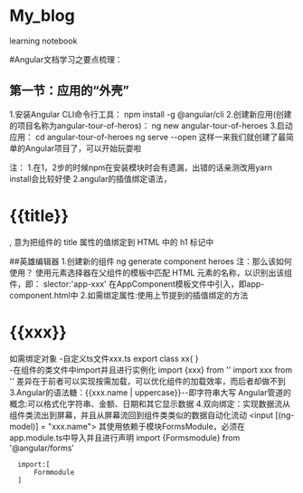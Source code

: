 # My_blog
learning notebook

#Angular文档学习之要点梳理：
## 第一节：应用的“外壳”
1.安装Angular CLI命令行工具：
    npm install -g @angular/cli
2.创建新应用(创建的项目名称为angular-tour-of-heros)：
    ng new angular-tour-of-heroes
3.启动应用：
    cd angular-tour-of-heroes
    ng serve --open
这样一来我们就创建了最简单的Angular项目了，可以开始玩耍啦
    
注： 1.在1，2步的时候npm在安装模块时会有遗漏，出错的话亲测改用yarn install会比较好使
     2.angular的插值绑定语法，<h1>{{title}}</h1>, 意为把组件的 title 属性的值绑定到 HTML 中的 h1 标记中
     
##英雄编辑器
1.创建新的组件
    ng generate component heroes
注：那么该如何使用？
使用元素选择器在父组件的模板中匹配 HTML 元素的名称，以识别出该组件，即：
    slector:'app-xxx'
在AppComponent模板文件中引入，即app-component.html中
    <app-xxx></app-xxx>
2.如需绑定属性:使用上节提到的插值绑定的方法
    <h1>{{xxx}}</h1>
  如需绑定对象
  -自定义ts文件xxx.ts
    export class xx{
    }    
  -在组件的类文件中import并且进行实例化
   import {xxx} from ''
   import xxx from ''
差异在于前者可以实现按需加载，可以优化组件的加载效率，而后者却做不到
3.Angular的语法糖：{{xxx.name | uppercase}}--即字符串大写
  Angular管道的概念:可以格式化字符串、金额、日期和其它显示数据
4.双向绑定：实现数据流从组件类流出到屏幕，并且从屏幕流回到组件类类似的数据自动化流动
    <input [(ng-model)] = "xxx.name">
  其使用依赖于模块FormsModule，必须在app.module.ts中导入并且进行声明
      import {Formsmodule} from '@angular/forms'
      
      import:[
          Formmodule
      ]
  
